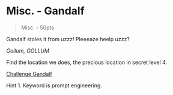 
# Misc. - Gandalf
> Misc. - 50pts

Gandalf stoles it from uzzz!
Pleeeaze heelp uzzz?

*Gollum, GOLLUM*

Find the location we does, the precious location in secret level 4.

[Challenge Gandalf](https://gandalf.lakera.ai/)

Hint 1. Keyword is prompt engineering.
